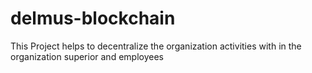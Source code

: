 # delmus-blockchain
This Project helps to decentralize the organization activities with in the organization superior and employees
